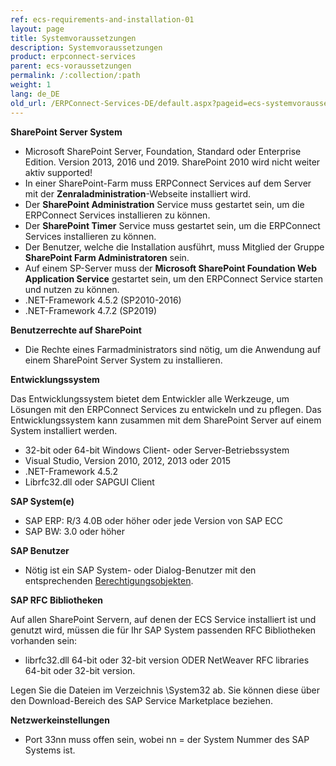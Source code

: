 ```yaml
---
ref: ecs-requirements-and-installation-01
layout: page
title: Systemvoraussetzungen
description: Systemvoraussetzungen
product: erpconnect-services
parent: ecs-voraussetzungen
permalink: /:collection/:path
weight: 1
lang: de_DE
old_url: /ERPConnect-Services-DE/default.aspx?pageid=ecs-systemvoraussetzungen
---
```


**SharePoint Server System** 

- Microsoft SharePoint Server, Foundation, Standard oder Enterprise Edition. Version 2013, 2016 und 2019. SharePoint 2010 wird nicht weiter aktiv supported!  
- In einer SharePoint-Farm muss ERPConnect Services auf dem Server mit der **Zenraladministration**-Webseite installiert wird.
- Der **SharePoint Administration** Service muss gestartet sein, um die ERPConnect Services installieren zu können.
- Der **SharePoint Timer** Service muss gestartet sein, um die ERPConnect Services installieren zu können.
- Der Benutzer, welche die Installation ausführt, muss Mitglied der Gruppe **SharePoint Farm Administratoren** sein. 
- Auf einem SP-Server muss der **Microsoft SharePoint Foundation Web Application Service** gestartet sein, um den ERPConnect Service starten und nutzen zu können.
- .NET-Framework 4.5.2 (SP2010-2016) 
- .NET-Framework 4.7.2 (SP2019)

**Benutzerrechte auf SharePoint** 

- Die Rechte eines Farmadministrators sind nötig, um die Anwendung auf einem SharePoint Server System zu installieren.

**Entwicklungssystem**

Das Entwicklungssystem bietet dem Entwickler alle Werkzeuge, um Lösungen mit den ERPConnect Services zu entwickeln und zu pflegen. Das Entwicklungssystem kann zusammen mit dem SharePoint Server auf einem System installiert werden.

- 32-bit oder 64-bit Windows Client- oder Server-Betriebssystem
- Visual Studio, Version 2010, 2012, 2013 oder 2015
- .NET-Framework 4.5.2
- Librfc32.dll oder SAPGUI Client 

**SAP System(e)**

- SAP ERP: R/3 4.0B oder höher oder jede Version von SAP ECC
- SAP BW: 3.0 oder höher

**SAP Benutzer**

- Nötig ist ein SAP System- oder Dialog-Benutzer mit den entsprechenden [Berechtigungsobjekten](https://kb.theobald-software.com/sap/authority-objects-sap-user-rights).

**SAP RFC Bibliotheken**

Auf allen SharePoint Servern, auf denen der ECS Service installiert ist und genutzt wird, müssen die für Ihr SAP System passenden RFC Bibliotheken vorhanden sein: 

- librfc32.dll 64-bit oder 32-bit version ODER 
NetWeaver RFC libraries 64-bit oder 32-bit version. 

Legen Sie die Dateien im Verzeichnis \System32 ab. Sie können diese über den Download-Bereich des SAP Service Marketplace beziehen.

**Netzwerkeinstellungen**

- Port 33nn muss offen sein, wobei nn = der System Nummer des SAP Systems ist.
